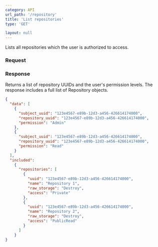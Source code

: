```yaml
---
category: API
url_path: '/repository'
title: 'List repositories'
type: 'GET'

layout: null
---
```


Lists all repositories which the user is authorized to access.

### Request

### Response

Returns a list of repository UUIDs and the user's permission levels.
The response includes a full list of Repository objects.

```json
{
  "data": [
    {
      "subject_uuid": "123e4567-e89b-12d3-a456-426614174000", 
      "repository_uuid": "123e4567-e89b-12d3-a456-426614174000", 
      "permission": "Admin"
    }, 
    {
      "subject_uuid": "123e4567-e89b-12d3-a456-426614174000", 
      "repository_uuid": "123e4567-e89b-12d3-a456-426614174000", 
      "permission": "Read"
    }
  ], 
  "included": 
    {
      "repositories": [
        {
          "uuid": "123e4567-e89b-12d3-a456-426614174000", 
          "name": "Repository 1", 
          "raw_storage": "Destroy", 
          "access": "Private"
        },
        {
          "uuid": "123e4567-e89b-12d3-a456-426614174000", 
          "name": "Repository 2", 
          "raw_storage": "Destroy",
          "access": "PublicRead"
        }
      ]
    }
}
```